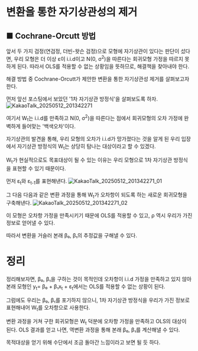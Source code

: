 # 변환을 통한 자기상관성의 제거 

## ■ Cochrane-Orcutt 방법
앞서 두 가지 검정(연검정, 더빈-왓슨 검정)으로 모형에 자기상관이 있다는 판단이 섰다면, 
우리 모형은 더 이상 ε이 i.i.d이고 N(0, σ<sup>2</sup>)을 따른다는 회귀모형 가정을 따르지 못하게 된다.
따라서 OLS를 적용할 수 없는 상황임을 뜻하므로, 해결책을 찾아내야 한다.

해결 방법 중 Cochrane-Orcutt가 제안한 변환을 통한 자기상관성 제거를 살펴보고자 한다. 

먼저 앞선 포스팅에서 보았던 '1차 자기상관 방정식'을 살펴보도록 하자. 
![KakaoTalk_20250512_201342271](https://github.com/user-attachments/assets/c830464c-eb69-4b6e-ab66-a60d963c5740)

여기서 W<sub>t</sub>는 i.i.d를 만족하고 N(0, σ<sup>2</sup>)을 따른다는 점에서
회귀모형의 오차 가정에 완벽하게 들어맞는 '백색오차'이다.

자기상관의 발견을 통해, 우리 모형의 오차가 i.i.d가 망가졌다는 것을 알게 된 우리 입장에서 
자기상관 방정식의 W<sub>t</sub>는 상당히 탐나는 대상이라고 할 수 있겠다.

W<sub>t</sub>가 현실적으로도 목표대상이 될 수 있는 이유는 우리 모형으로 1차 자기상관 방정식을 표현할 수 있기 때문이다. 

먼저 ε<sub>t</sub>와 ε<sub>t-1</sub>를 표현해낸다. 
![KakaoTalk_20250512_201342271_01](https://github.com/user-attachments/assets/c16b5ab1-556b-4e09-bfd9-a4bc885e9091)

그 다음 다음과 같은 변환 과정을 통해 W<sub>t</sub>가 오차항이 되도록 하는 새로운 회귀모형을 구축해낸다. 
![KakaoTalk_20250512_201342271_02](https://github.com/user-attachments/assets/eb964ba9-ddf2-4989-a4ed-d5ee8d9ca5bb)

이 모형은 오차항 가정을 만족시키기 때문에 OLS를 적용할 수 있고,
ρ 역시 우리가 가진 정보로 얻어낼 수 있다.

따라서 변환을 거슬러 본래 β₀, β₁의 추정값을 구해낼 수 있다.

# 정리
정리해보자면, β₀, β₁을 구하는 것이 목적인데 오차항이 i.i.d 가정을 만족하고 있지 않아
본래 모형인 y<sub>t</sub>= β₀ + β₁x<sub>t</sub> + ε<sub>t</sub>에서는 OLS를 적용할 수 없는 상황이 된다.

그럼에도 우리는 β₀, β₁를 포기하지 않으니,
1차 자기상관 방정식을 우리가 가진 정보로 표현해내어 W<sub>t</sub>를 오차항으로 사용한다.

변환 과정을 거쳐 구한 회귀모형은 W<sub>t</sub> 덕분에 오차항 가정을 만족하고 OLS의 대상이 된다.
OLS 결과를 얻고 나면, 역변환 과정을 통해 본래 β₀, β₁를 계산해낼 수 있다. 

목적대상을 얻기 위해 수단에서 조금 돌아간 느낌이라고 보면 될 듯 하다.
